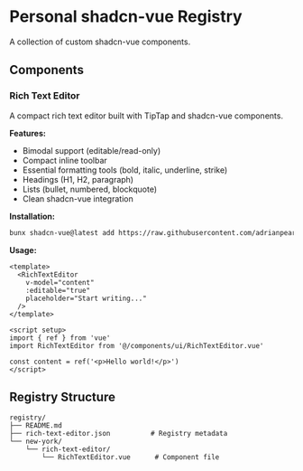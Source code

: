 # Personal shadcn-vue Registry

A collection of custom shadcn-vue components.

## Components

### Rich Text Editor

A compact rich text editor built with TipTap and shadcn-vue components.

**Features:**
- Bimodal support (editable/read-only)
- Compact inline toolbar
- Essential formatting tools (bold, italic, underline, strike)
- Headings (H1, H2, paragraph)
- Lists (bullet, numbered, blockquote)
- Clean shadcn-vue integration

**Installation:**

```bash
bunx shadcn-vue@latest add https://raw.githubusercontent.com/adrianpearl/shadcn-vue-registry/main/rich-text-editor.json
```

**Usage:**

```vue
<template>
  <RichTextEditor 
    v-model="content" 
    :editable="true"
    placeholder="Start writing..." 
  />
</template>

<script setup>
import { ref } from 'vue'
import RichTextEditor from '@/components/ui/RichTextEditor.vue'

const content = ref('<p>Hello world!</p>')
</script>
```

## Registry Structure

```
registry/
├── README.md
├── rich-text-editor.json          # Registry metadata
└── new-york/
    └── rich-text-editor/
        └── RichTextEditor.vue      # Component file
```